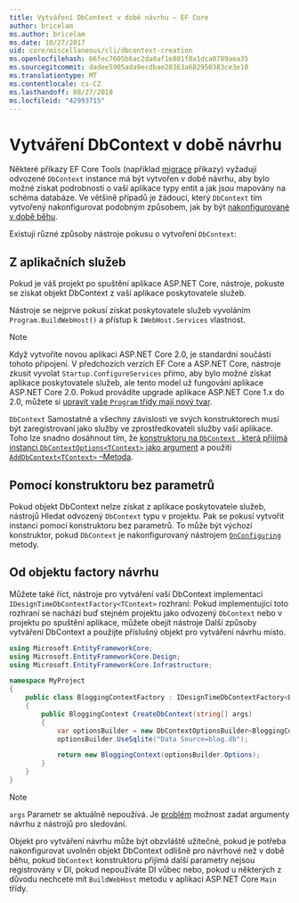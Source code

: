 ```yaml
---
title: Vytváření DbContext v době návrhu – EF Core
author: bricelam
ms.author: bricelam
ms.date: 10/27/2017
uid: core/miscellaneous/cli/dbcontext-creation
ms.openlocfilehash: 66fec7605b6ac2da0af1e801f8a1dca0789aea35
ms.sourcegitcommit: dadee5905ada9ecdbae28363a682950383ce3e10
ms.translationtype: MT
ms.contentlocale: cs-CZ
ms.lasthandoff: 08/27/2018
ms.locfileid: "42993715"
---
```

<a name="design-time-dbcontext-creation"></a>Vytváření DbContext v době návrhu
==============================
Některé příkazy EF Core Tools (například [migrace][1] příkazy) vyžadují odvozené `DbContext` instance má být vytvořen v době návrhu, aby bylo možné získat podrobnosti o vaší aplikace typy entit a jak jsou mapovány na schéma databáze. Ve většině případů je žádoucí, který `DbContext` tím vytvořený nakonfigurovat podobným způsobem, jak by být [nakonfigurované v době běhu][2].

Existují různé způsoby nástroje pokusu o vytvoření `DbContext`:

<a name="from-application-services"></a>Z aplikačních služeb
-------------------------
Pokud je váš projekt po spuštění aplikace ASP.NET Core, nástroje, pokuste se získat objekt DbContext z vaší aplikace poskytovatele služeb.

Nástroje se nejprve pokusí získat poskytovatele služeb vyvoláním `Program.BuildWebHost()` a přístup k `IWebHost.Services` vlastnost.

> [!NOTE]
> Když vytvoříte novou aplikaci ASP.NET Core 2.0, je standardní součástí tohoto připojení. V předchozích verzích EF Core a ASP.NET Core, nástroje zkusit vyvolat `Startup.ConfigureServices` přímo, aby bylo možné získat aplikace poskytovatele služeb, ale tento model už fungování aplikace ASP.NET Core 2.0. Pokud provádíte upgrade aplikace ASP.NET Core 1.x do 2.0, můžete si [upravit vaše `Program` třídy mají nový tvar][3].

`DbContext` Samostatně a všechny závislosti ve svých konstruktorech musí být zaregistrovaní jako služby ve zprostředkovateli služby vaší aplikace. Toho lze snadno dosáhnout tím, že [konstruktoru na `DbContext` , která přijímá instanci `DbContextOptions<TContext>` jako argument][4] a použití [`AddDbContext<TContext>` –Metoda][5].

<a name="using-a-constructor-with-no-parameters"></a>Pomocí konstruktoru bez parametrů
--------------------------------------
Pokud objekt DbContext nelze získat z aplikace poskytovatele služeb, nástrojů Hledat odvozený `DbContext` typu v projektu. Pak se pokusí vytvořit instanci pomocí konstruktoru bez parametrů. To může být výchozí konstruktor, pokud `DbContext` je nakonfigurovaný nástrojem [`OnConfiguring`][6] metody.

<a name="from-a-design-time-factory"></a>Od objektu factory návrhu
--------------------------
Můžete také říct, nástroje pro vytváření vaší DbContext implementací `IDesignTimeDbContextFactory<TContext>` rozhraní: Pokud implementující toto rozhraní se nachází buď stejném projektu jako odvozený `DbContext` nebo v projektu po spuštění aplikace, můžete obejít nástroje Další způsoby vytváření DbContext a použijte příslušný objekt pro vytváření návrhu místo.

``` csharp
using Microsoft.EntityFrameworkCore;
using Microsoft.EntityFrameworkCore.Design;
using Microsoft.EntityFrameworkCore.Infrastructure;

namespace MyProject
{
    public class BloggingContextFactory : IDesignTimeDbContextFactory<BloggingContext>
    {
        public BloggingContext CreateDbContext(string[] args)
        {
            var optionsBuilder = new DbContextOptionsBuilder<BloggingContext>();
            optionsBuilder.UseSqlite("Data Source=blog.db");

            return new BloggingContext(optionsBuilder.Options);
        }
    }
}
```

> [!NOTE]
> `args` Parametr se aktuálně nepoužívá. Je [problém][7] možnost zadat argumenty návrhu z nástrojů pro sledování.

Objekt pro vytváření návrhu může být obzvláště užitečné, pokud je potřeba nakonfigurovat uvolněn objekt DbContext odlišně pro návrhové než v době běhu, pokud `DbContext` konstruktoru přijímá další parametry nejsou registrovány v DI, pokud nepoužíváte DI vůbec nebo, pokud u některých z důvodu nechcete mít `BuildWebHost` metodu v aplikaci ASP.NET Core `Main` třídy.

  [1]: xref:core/managing-schemas/migrations/index
  [2]: xref:core/miscellaneous/configuring-dbcontext
  [3]: https://docs.microsoft.com/aspnet/core/migration/1x-to-2x/#update-main-method-in-programcs
  [4]: xref:core/miscellaneous/configuring-dbcontext#constructor-argument
  [5]: xref:core/miscellaneous/configuring-dbcontext#using-dbcontext-with-dependency-injection
  [6]: xref:core/miscellaneous/configuring-dbcontext#onconfiguring
  [7]: https://github.com/aspnet/EntityFrameworkCore/issues/8332
